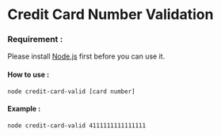 # Credit Card Number Validation

### Requirement :
Please install [Node.js](https://nodejs.org/en/download/) first before you can use it.

#### How to use :
```
node credit-card-valid [card number]
```

#### Example :
```
node credit-card-valid 4111111111111111
```
